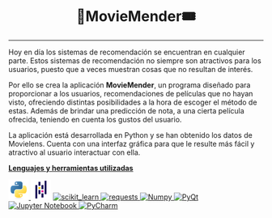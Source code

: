 <h1 align="center">🍿MovieMender🎟</h1>
<hr>

Hoy en día los sistemas de recomendación se encuentran en cualquier parte. Estos sistemas de recomendación no siempre son atractivos para los usuarios, puesto que a veces muestran cosas que no resultan de interés.

Por ello se crea la aplicación <b>MovieMender</b>, un programa diseñado para proporcionar a los usuarios, recomendaciones de películas que no hayan visto, ofreciendo distintas posibilidades a la hora de escoger el método de estas. Además de brindar una predicción de nota, a una cierta película ofrecida, teniendo en cuenta los gustos del usuario. 

La aplicación está desarrollada en Python y se han obtenido los datos de Movielens. Cuenta con una interfaz gráfica para que le resulte más fácil y atractivo al usuario interactuar con ella.


<b><u>Lenguajes y herramientas utilizadas</u></b>

<a href="https://www.python.org" target="_blank"> <img src="https://raw.githubusercontent.com/devicons/devicon/master/icons/python/python-original.svg" alt="python" width="40" height="40"/> </a>
<a href="https://pandas.pydata.org/" target="_blank" rel="noreferrer"> <img src="https://raw.githubusercontent.com/devicons/devicon/2ae2a900d2f041da66e950e4d48052658d850630/icons/pandas/pandas-original.svg" alt="pandas" width="40" height="40"/></a>
<a href="https://scikit-learn.org/" target="_blank" rel="noreferrer"><a href="https://scikit-learn.org/" target="_blank" rel="noreferrer"> <img src="https://upload.wikimedia.org/wikipedia/commons/0/05/Scikit_learn_logo_small.svg" alt="scikit_learn" width="40" height="40"/> </a>
<a href="https://requests.readthedocs.io/en/latest/" target="_blank" rel="noreferrer"><img src="https://upload.wikimedia.org/wikipedia/commons/a/aa/Requests_Python_Logo.png" alt="requests" width="40" height="40"/> </a>
<a href="https://numpy.org" target="_blank" rel="noreferrer"><img src="https://upload.wikimedia.org/wikipedia/commons/3/31/NumPy_logo_2020.svg" alt="Numpy" width="40" height="40"/> </a>
<a href="https://riverbankcomputing.com/software/pyqt/intro" target="_blank" rel="noreferrer"><img src="https://upload.wikimedia.org/wikipedia/commons/e/e6/Python_and_Qt.svg" alt="PyQt" width="40" height="40"/> </a>
<a href="https://jupyter.org" target="_blank" rel="noreferrer"><img src="https://upload.wikimedia.org/wikipedia/commons/3/38/Jupyter_logo.svg" alt="Jupyter Notebook" width="40" height="40"/> </a>
<a href="https://www.jetbrains.com/es-es/pycharm/" target="_blank" rel="noreferrer"><img src="https://upload.wikimedia.org/wikipedia/commons/1/1d/PyCharm_Icon.svg" alt="PyCharm" width="40" height="40"/> </a>
